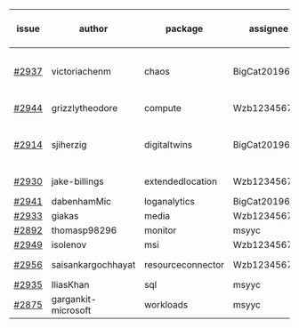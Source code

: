 | issue | author | package | assignee | bot advice | created date of issue | target release date | date from target |
| ------ | ------ | ------ | ------ | ------ | ------ | ------ | :-----: |
| [#2937](https://github.com/Azure/sdk-release-request/issues/2937) | victoriachenm | chaos | BigCat20196 | new comment.  <br> release date < 2 ! <br> | 06-22 | 07-01 | 2 |
| [#2944](https://github.com/Azure/sdk-release-request/issues/2944) | grizzlytheodore | compute | Wzb123456789 |   release date < 2 ! <br> | 06-23 | 06-30 | 1 |
| [#2914](https://github.com/Azure/sdk-release-request/issues/2914) | sjiherzig | digitaltwins | BigCat20196 | new comment.  <br> release date < 2 ! <br> | 06-13 | 06-30 | 1 |
| [#2930](https://github.com/Azure/sdk-release-request/issues/2930) | jake-billings | extendedlocation | Wzb123456789 |   release date < 2 ! <br> | 06-20 | 06-27 | -1 |
| [#2941](https://github.com/Azure/sdk-release-request/issues/2941) | dabenhamMic | loganalytics | BigCat20196 |   | 06-23 | 07-07 |   |
| [#2933](https://github.com/Azure/sdk-release-request/issues/2933) | giakas | media | Wzb123456789 |   | 06-21 | 06-23 |   |
| [#2892](https://github.com/Azure/sdk-release-request/issues/2892) | thomasp98296 | monitor | msyyc |   | 06-06 | 06-20 |   |
| [#2949](https://github.com/Azure/sdk-release-request/issues/2949) | isolenov | msi | Wzb123456789 |   | 06-24 | 07-12 |   |
| [#2956](https://github.com/Azure/sdk-release-request/issues/2956) | saisankargochhayat | resourceconnector | Wzb123456789 | new issue ! <br> | 06-27 | 07-07 |   |
| [#2935](https://github.com/Azure/sdk-release-request/issues/2935) | IliasKhan | sql | msyyc |   | 06-22 | 07-05 |   |
| [#2875](https://github.com/Azure/sdk-release-request/issues/2875) | gargankit-microsoft | workloads | msyyc |   release date < 2 ! <br> | 06-03 | 06-30 | 1 |
